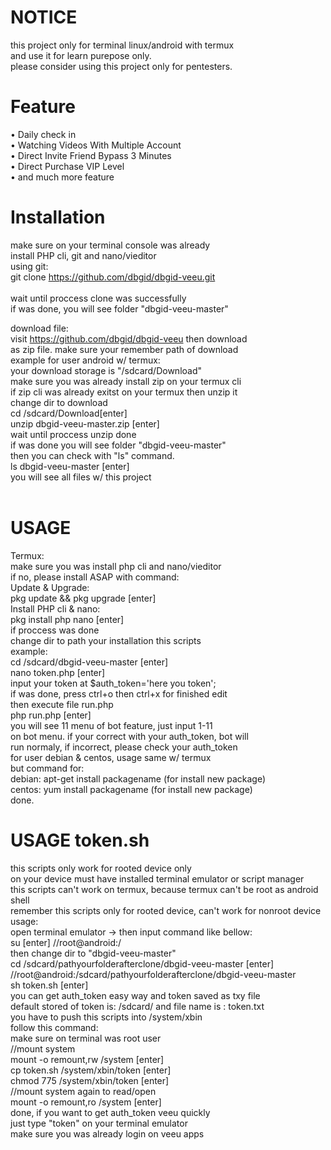 # NOTICE
this project only for terminal linux/android with termux<br>
and use it for learn purepose only.<br>
please consider using this project only for
pentesters.<br>

# Feature
• Daily check in<br>
• Watching Videos With Multiple Account<br>
• Direct Invite Friend Bypass 3 Minutes<br>
• Direct Purchase VIP Level<br>
• and much more feature<br>
# Installation
make sure on your terminal console was already<br>
install PHP cli, git and nano/vieditor<br>
using git:<br>
git clone https://github.com/dbgid/dbgid-veeu.git<br>
<br>
wait until proccess clone was successfully<br>
if was done, you will see folder "dbgid-veeu-master"<br>

download file:<br>
visit https://github.com/dbgid/dbgid-veeu then download<br>
as zip file. make sure your remember path of download<br>
example for user android w/ termux:<br>
your download storage is "/sdcard/Download"<br>
make sure you was already install zip on your termux cli<br>
if zip cli was already exitst on your termux then unzip it<br>
change dir to download<br>
cd /sdcard/Download[enter]<br>
unzip dbgid-veeu-master.zip [enter]<br>
wait until proccess unzip done<br>
if was done you will see folder "dbgid-veeu-master"<br>
then you can check with "ls" command.<br>
ls dbgid-veeu-master [enter]<br>
you will see all files w/ this project<br>
<br>
# USAGE
Termux: <br>
make sure you was install php cli and nano/vieditor<br>
if no, please install ASAP with command:<br>
Update & Upgrade:<br>
pkg update && pkg upgrade [enter]<br>
Install PHP cli & nano:<br>
pkg install php nano [enter]<br>
if proccess was done<br>
change dir to path your installation this scripts<br>
example:<br>
cd /sdcard/dbgid-veeu-master [enter]<br>
nano token.php [enter]<br>
input your token at $auth_token='here you token';<br>
if was done, press ctrl+o then ctrl+x for finished edit<br>
then execute file run.php<br>
php run.php [enter]<br>
you will see 11 menu of bot feature, just input 1-11<br>
on bot menu. if your correct with your auth_token, bot will<br>
run normaly, if incorrect, please check your auth_token<br>
for user debian & centos, usage same w/ termux<br>
but command for:<br>
debian: apt-get install packagename (for install new package)<br>
centos: yum install packagename (for install new package)<br>
done.<br>

# USAGE token.sh
this scripts only work for rooted device only<br>
on your device must have installed terminal emulator or script manager<br>
this scripts can't work on termux, because termux can't be root as android shell<br>
remember this scripts only for rooted device, can't work for nonroot device<br>
usage:<br>
open terminal emulator -> then input command like bellow:<br>
su [enter]
//root@android:/<br>
then change dir to "dbgid-veeu-master"<br>
cd /sdcard/pathyourfolderafterclone/dbgid-veeu-master [enter]<br>
//root@android:/sdcard/pathyourfolderafterclone/dbgid-veeu-master<br>
sh token.sh [enter]<br>
you can get auth_token easy way and token saved as txy file<br>
default stored of token is: /sdcard/ and file name is : token.txt<br>
you have to push this scripts into /system/xbin<br>
follow this command:<br>
make sure on terminal was root user<br>
//mount system<br>
mount -o remount,rw /system [enter]<br>
cp token.sh /system/xbin/token [enter]<br>
chmod 775 /system/xbin/token [enter]<br>
//mount system again to read/open<br>
mount -o remount,ro /system [enter]<br>
done, if you want to get auth_token veeu quickly<br>
just type "token" on your terminal emulator<br>
make sure you was already login on veeu apps<br>
